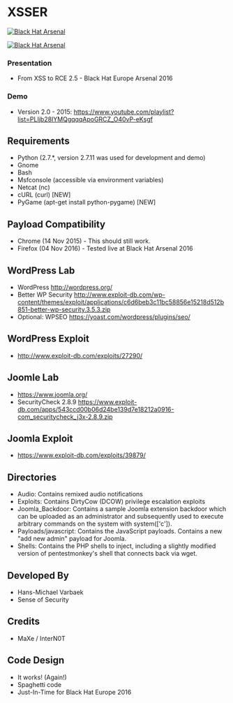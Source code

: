 XSSER
==========

<a href="https://www.blackhat.com/eu-15/arsenal.html"><img alt="Black Hat Arsenal" src="https://www.toolswatch.org/badges/arsenal/2015.svg" /></a>

<a href="https://www.blackhat.com/eu-16/arsenal.html"><img alt="Black Hat Arsenal" src="https://www.toolswatch.org/badges/arsenal/2016.svg" /></a>

### Presentation
* From XSS to RCE 2.5 - Black Hat Europe Arsenal 2016

### Demo
* Version 2.0 - 2015: https://www.youtube.com/playlist?list=PLIjb28IYMQgqqqApoGRCZ_O40vP-eKsgf

Requirements
------------
* Python (2.7.*, version 2.7.11 was used for development and demo)
* Gnome
* Bash
* Msfconsole (accessible via environment variables)
* Netcat (nc)
* cURL (curl) [NEW]
* PyGame (apt-get install python-pygame) [NEW]

Payload Compatibility
------------
* Chrome (14 Nov 2015) - This should still work.
* Firefox (04 Nov 2016) - Tested live at Black Hat Arsenal 2016

WordPress Lab
------------------
* WordPress http://wordpress.org/
* Better WP Security http://www.exploit-db.com/wp-content/themes/exploit/applications/c6d6beb3c11bc58856e15218d512b851-better-wp-security.3.5.3.zip
* Optional: WPSEO https://yoast.com/wordpress/plugins/seo/

WordPress Exploit
------------------
* http://www.exploit-db.com/exploits/27290/

Joomle Lab
------------------
* https://www.joomla.org/
* SecurityCheck 2.8.9 https://www.exploit-db.com/apps/543ccd00b06d24be139d7e18212a0916-com_securitycheck_j3x-2.8.9.zip

Joomla Exploit
------------------
* https://www.exploit-db.com/exploits/39879/

Directories
------------
* Audio: Contains remixed audio notifications
* Exploits: Contains DirtyCow (DCOW) privilege escalation exploits
* Joomla_Backdoor: Contains a sample Joomla extension backdoor which can be uploaded as an administrator and subsequently used to execute arbitrary commands on the system with system(['c']).
* Payloads/javascript: Contains the JavaScript payloads. Contains a new "add new admin" payload for Joomla.
* Shells: Contains the PHP shells to inject, including a slightly modified version of pentestmonkey's shell that connects back via wget.

Developed By
------------
* Hans-Michael Varbaek
* Sense of Security

Credits
------------
* MaXe / InterN0T

Code Design
-----------
* It works! (Again!)
* Spaghetti code
* Just-In-Time for Black Hat Europe 2016
